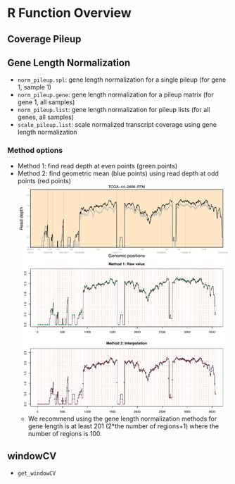 # R Function Overview


## Coverage Pileup


## Gene Length Normalization
- `norm_pileup.spl`: gene length normalization for a single pileup (for gene 1, sample 1)
- `norm_pileup.gene`: gene length normalization for a pileup matrix (for gene 1, all samples)
- `norm_pileup.list`: gene length normalization for pileup lists (for all genes, all samples)
- `scale_pileup.list`: scale normalized transcript coverage using gene length normalization


### Method options
- Method 1: find read depth at even points (green points)
- Method 2: find geometric mean (blue points) using read depth at odd points (red points)
![alt text](https://github.com/hyochoi/RNAdegrProjR/blob/main/images/norm_pileup_methods2.png?raw=true)
  - We recommend using the gene length normalization methods for gene length is at least 201 (2*the number of regions+1) where the number of regions is 100.


## windowCV
- `get_windowCV`
